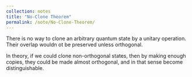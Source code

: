 ```yaml
---
collection: notes
title: "No-Clone Theorem"
permalink: /note/No-Clone-Theorem/
---
```

There is no way to clone an arbitrary quantum state by a unitary operation. Their overlap wouldn ot be preserved unless orthogonal. 

In theory, if we could clone non-orthogonal states, then by making enough copies, they could be made almost orthogonal, and in that sense become distinguishable.

